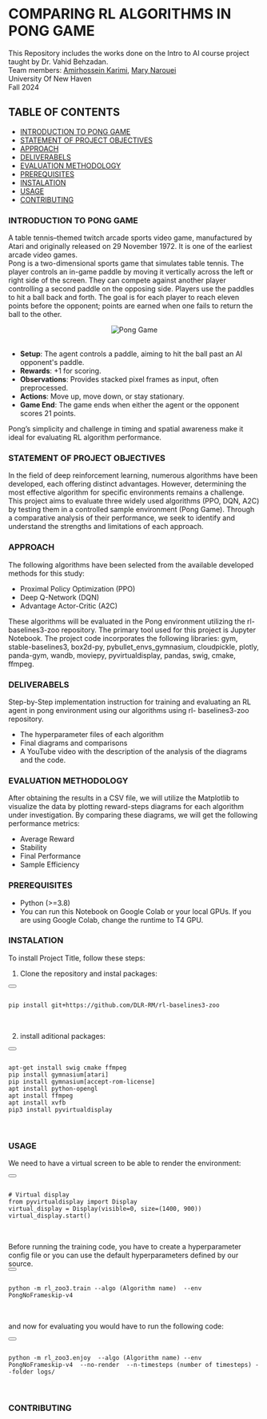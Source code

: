 # COMPARING RL ALGORITHMS IN PONG GAME

This Repository includes the works done on the Intro to AI course project taught by Dr. Vahid Behzadan.  
Team members: [Amirhossein Karimi](https://www.linkedin.com/in/amirhosseinkarimi24/), [Mary Narouei](https://www.linkedin.com/in/marynarouei/)  
University Of New Haven  
Fall 2024  

## TABLE OF CONTENTS
- [INTRODUCTION TO PONG GAME](#introduction-to-pong-game)
- [STATEMENT OF PROJECT OBJECTIVES](#statement-of-project-objectives)
- [APPROACH](#approach)
- [DELIVERABELS](#deliverabels)
- [EVALUATION METHODOLOGY](#evaluation-methodology)
- [PREREQUISITES](#prerequisites)
- [INSTALATION](#instalation)
- [USAGE](#usage)
- [CONTRIBUTING](#contributing)


### INTRODUCTION TO PONG GAME

A table tennis–themed twitch arcade sports video game, manufactured by Atari and originally released on 29 November 1972. It is one of the earliest arcade video games.  
Pong is a two-dimensional sports game that simulates table tennis. The player controls an in-game paddle by moving it vertically across the left or right side of the screen. They can compete against another player controlling a second paddle on the opposing side. Players use the paddles to hit a ball back and forth. The goal is for each player to reach eleven points before the opponent; points are earned when one fails to return the ball to the other.

<div align="center">
  <img src="https://upload.wikimedia.org/wikipedia/commons/6/62/Pong_Game_Test2.gif" alt="Pong Game">
</div>
<br>

- **Setup**: The agent controls a paddle, aiming to hit the ball past an AI opponent's paddle.  
- **Rewards**: +1 for scoring.  
- **Observations**: Provides stacked pixel frames as input, often preprocessed.  
- **Actions**: Move up, move down, or stay stationary.  
- **Game End**: The game ends when either the agent or the opponent scores 21 points.  

Pong’s simplicity and challenge in timing and spatial awareness make it ideal for evaluating RL algorithm performance.

### STATEMENT OF PROJECT OBJECTIVES

In the field of deep reinforcement learning, numerous algorithms have been developed, each offering distinct advantages. However, determining the most effective algorithm for specific environments remains a challenge. This project aims to evaluate three widely used algorithms (PPO, DQN, A2C) by testing them in a controlled sample environment (Pong Game). Through a comparative analysis of their performance, we seek to identify and understand the strengths and limitations of each approach.

### APPROACH

The following algorithms have been selected from the available developed methods for this study:

- Proximal Policy Optimization (PPO)
- Deep Q-Network (DQN)
- Advantage Actor-Critic (A2C)<br>

These algorithms will be evaluated in the Pong environment utilizing the rl-baselines3-zoo repository. 
The primary tool used for this project is Jupyter Notebook.
The project code incorporates the following libraries: 
gym, stable-baselines3, box2d-py, pybullet_envs_gymnasium, cloudpickle, plotly, panda-gym, wandb, moviepy, pyvirtualdisplay, pandas, swig, cmake, ffmpeg.

### DELIVERABELS

Step-by-Step implementation instruction for training and evaluating an RL agent in pong environment using our algorithms using rl- baselines3-zoo repository.
- The hyperparameter files of each algorithm
- Final diagrams and comparisons
- A YouTube video with the description of the analysis of the diagrams and the code.

### EVALUATION METHODOLOGY

 After obtaining the results in a CSV file, we will utilize the Matplotlib to visualize the data by plotting reward-steps diagrams for each algorithm under investigation. By comparing these diagrams, we will get the following performance metrics:
- Average Reward
- Stability
- Final Performance
- Sample Efficiency

### PREREQUISITES

- Python (>=3.8)
- You can run this Notebook on Google Colab or your local GPUs. If you are using Google Colab, change the runtime to T4 GPU.

### INSTALATION

To install Project Title, follow these steps:
1. Clone the repository and instal packages:<br>

<div>
  <button onclick="copyToClipboard('codeBlock1')"></button>
  <pre id="codeBlock1">
<code>
pip install git+https://github.com/DLR-RM/rl-baselines3-zoo
</code>
  </pre>
</div>

2. install aditional packages:<br>


<div>
  <button onclick="copyToClipboard('codeBlock1')"></button>
  <pre id="codeBlock1">
<code>
apt-get install swig cmake ffmpeg<br>pip install gymnasium[atari]<br>pip install gymnasium[accept-rom-license]<br>apt install python-opengl<br>apt install ffmpeg<br>apt install xvfb<br>pip3 install pyvirtualdisplay
</code>
  </pre>
</div>

### USAGE

We need to have a virtual screen to be able to render the environment: 
<div>
  <button onclick="copyToClipboard('codeBlock1')"></button>
  <pre id="codeBlock1">
<code>
# Virtual display
from pyvirtualdisplay import Display
virtual_display = Display(visible=0, size=(1400, 900))
virtual_display.start()
</code>
  </pre>
</div>
Before running the training code, you have to create a hyperparameter config file or you can use the default hyperparameters defined by our source.<br>
<div>
  <button onclick="copyToClipboard('codeBlock1')"></button>
  <pre id="codeBlock1">
<code>
python -m rl_zoo3.train --algo (Algorithm name)  --env PongNoFrameskip-v4
</code>
  </pre>
</div>


and now for evaluating you would have to run the following code:

<div>
  <button onclick="copyToClipboard('codeBlock1')"></button>
  <pre id="codeBlock1">
<code>
python -m rl_zoo3.enjoy  --algo (Algorithm name) --env PongNoFrameskip-v4  --no-render  --n-timesteps (number of timesteps) --folder logs/
</code>
  </pre>
</div>





### CONTRIBUTING
